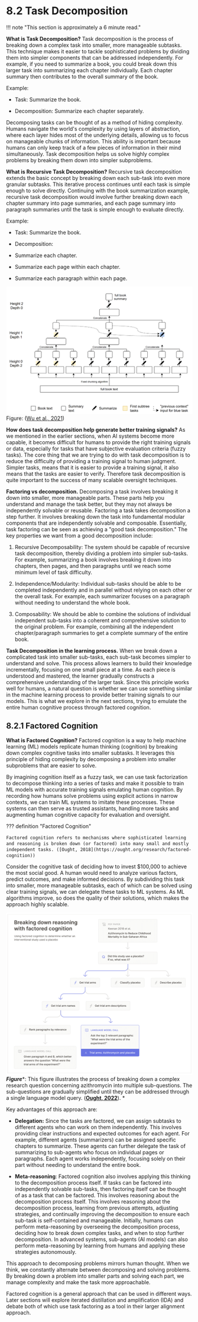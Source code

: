 # 8.2 Task Decomposition
!!! note "This section is approximately a 6 minute read." 

**What is Task Decomposition?** Task decomposition is the process of breaking down a complex task into smaller, more manageable subtasks. This technique makes it easier to tackle sophisticated problems by dividing them into simpler components that can be addressed independently. For example, if you need to summarize a book, you could break down this larger task into summarizing each chapter individually. Each chapter summary then contributes to the overall summary of the book.

Example:

- Task: Summarize the book.

- Decomposition: Summarize each chapter separately.

Decomposing tasks can be thought of as a method of hiding complexity. Humans navigate the world's complexity by using layers of abstraction, where each layer hides most of the underlying details, allowing us to focus on manageable chunks of information. This ability is important because humans can only keep track of a few pieces of information in their mind simultaneously. Task decomposition helps us solve highly complex problems by breaking them down into simpler subproblems.

**What is Recursive Task Decomposition?** Recursive task decomposition extends the basic concept by breaking down each sub-task into even more granular subtasks. This iterative process continues until each task is simple enough to solve directly. Continuing with the book summarization example, recursive task decomposition would involve further breaking down each chapter summary into page summaries, and each page summary into paragraph summaries until the task is simple enough to evaluate directly.

Example:

- Task: Summarize the book.

- Decomposition:

- Summarize each chapter.

- Summarize each page within each chapter.

- Summarize each paragraph within each page.

![Enter image alt description](Images/qbT_Image_3.png)
Figure: ([Wu et al., 2021](https://arxiv.org/abs/2109.10862))

**How does task decomposition help generate better training signals?** As we mentioned in the earlier sections, when AI systems become more capable, it becomes difficult for humans to provide the right training signals or data, especially for tasks that have subjective evaluation criteria (fuzzy tasks). The core thing that we are trying to do with task decomposition is to reduce the difficulty of providing a training signal to human judgment. Simpler tasks, means that it is easier to provide a training signal, it also means that the tasks are easier to verify. Therefore task decomposition is quite important to the success of many scalable oversight techniques.

**Factoring vs decomposition.** Decomposing a task involves breaking it down into smaller, more manageable parts. These parts help you understand and manage the task better, but they may not always be independently solvable or reusable. Factoring a task takes decomposition a step further. It involves breaking down the task into fundamental modular components that are independently solvable and composable. Essentially, task factoring can be seen as achieving a "good task decomposition." The key properties we want from a good decomposition include:

1. Recursive Decomposability: The system should be capable of recursive task decomposition, thereby dividing a problem into simpler sub-tasks. For example, summarizing a book involves breaking it down into chapters, then pages, and then paragraphs until we reach some minimum level of task difficulty.

2. Independence/Modularity: Individual sub-tasks should be able to be completed independently and in parallel without relying on each other or the overall task. For example, each summarizer focuses on a paragraph without needing to understand the whole book.

3. Composability: We should be able to combine the solutions of individual independent sub-tasks into a coherent and comprehensive solution to the original problem. For example, combining all the independent chapter/paragraph summaries to get a complete summary of the entire book.

**Task Decomposition in the learning process.** When we break down a complicated task into smaller sub-tasks, each sub-task becomes simpler to understand and solve. This process allows learners to build their knowledge incrementally, focusing on one small piece at a time. As each piece is understood and mastered, the learner gradually constructs a comprehensive understanding of the larger task. Since this principle works well for humans, a natural question is whether we can use something similar in the machine learning process to provide better training signals to our models. This is what we explore in the next sections, trying to emulate the entire human cognitive process through factored cognition.

## 8.2.1 Factored Cognition

**What is Factored Cognition?** Factored cognition is a way to help machine learning (ML) models replicate human thinking (cognition) by breaking down complex cognitive tasks into smaller subtasks. It leverages this principle of hiding complexity by decomposing a problem into smaller subproblems that are easier to solve.

By imagining cognition itself as a fuzzy task, we can use task factorization to decompose thinking into a series of tasks and make it possible to train ML models with accurate training signals emulating human cognition. By recording how humans solve problems using explicit actions in narrow contexts, we can train ML systems to imitate these processes. These systems can then serve as trusted assistants, handling more tasks and augmenting human cognitive capacity for evaluation and oversight.

??? definition "Factored Cognition"

    
    
    Factored cognition refers to mechanisms where sophisticated learning and reasoning is broken down (or factored) into many small and mostly independent tasks. ([Ought, 2018](https://ought.org/research/factored-cognition))
    
    

Consider the cognitive task of deciding how to invest $100,000 to achieve the most social good. A human would need to analyze various factors, predict outcomes, and make informed decisions. By subdividing this task into smaller, more manageable subtasks, each of which can be solved using clear training signals, we can delegate these tasks to ML systems. As ML algorithms improve, so does the quality of their solutions, which makes the approach highly scalable.

![Enter image alt description](Images/PfS_Image_4.png)
***Figure****: This figure illustrates the process of breaking down a complex research question concerning azithromycin into multiple sub-questions. The sub-questions are gradually simplified until they can be addressed through a single language model query. (**[Ought, 2022](https://primer.ought.org/)**). *

Key advantages of this approach are:

- **Delegation:** Since the tasks are factored, we can assign subtasks to different agents who can work on them independently. This involves providing clear instructions and expected outcomes for each agent. For example, different agents (summarizers) can be assigned specific chapters to summarize. These agents can further delegate the task of summarizing to sub-agents who focus on individual pages or paragraphs. Each agent works independently, focusing solely on their part without needing to understand the entire book.

- **Meta-reasoning**: Factored cognition also involves applying this thinking to the decomposition process itself. If tasks can be factored into independently solvable sub-tasks, then factoring itself can be thought of as a task that can be factored. This involves reasoning about the decomposition process itself. This involves reasoning about the decomposition process, learning from previous attempts, adjusting strategies, and continually improving the decomposition to ensure each sub-task is self-contained and manageable. Initially, humans can perform meta-reasoning by overseeing the decomposition process, deciding how to break down complex tasks, and when to stop further decomposition. In advanced systems, sub-agents (AI models) can also perform meta-reasoning by learning from humans and applying these strategies autonomously.

This approach to decomposing problems mirrors human thought. When we think, we constantly alternate between decomposing and solving problems. By breaking down a problem into smaller parts and solving each part, we manage complexity and make the task more approachable.

Factored cognition is a general approach that can be used in different ways. Later sections will explore iterated distillation and amplification (IDA) and debate both of which use task factoring as a tool in their larger alignment approach.